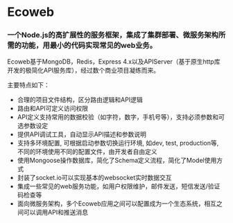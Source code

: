 # Ecoweb
### 一个Node.js的高扩展性的服务框架，集成了集群部署、微服务架构所需的功能，用最小的代码实现常见的web业务。
Ecoweb基于MongoDB，Redis，Express 4.x以及APIServer（基于原生http库开发的极简化API服务库），经过数个商业项目凝练而来。  

主要特点如下：  
<ul>
    <li>合理的项目文件结构，区分路由逻辑和API逻辑</li>
    <li>路由和API可定义访问权限</li>
    <li>API定义支持常用的数据校验（如字符，数字，手机号等），支持必须参数和可选参数设定</li>
    <li>提供API调试工具，自动显示API描述和参数说明</li>
    <li>支持多环境配置, 可根据启动参数切换运行环境, 如dev, test, production等, 不同的环境使用不同的配置文件，由开发者自由定义</li>
    <li>使用Mongoose操作数据库，简化了Schema定义流程，简化了Model使用方式</li>
    <li>封装了socket.io可以实现基本的websocket实时数据交互</li>
    <li>集成一些常见的web服务功能，如用户权限维护，邮件发送，短信发送/验证码检查等</li>
    <li>面向微服务架构，多个Ecoweb应用之间可以配置成为一个生态系统，相互之间可以调用API和推送消息</li>
</ul>